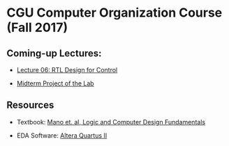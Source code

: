 # CGU Computer Organization Course (Fall 2017)

## Coming-up Lectures:

- [Lecture 06: RTL Design for Control](https://github.com/CGUSystemCourses/Computer_Org-2017/tree/master/Lectures/lec06-RTL_control)

- [Midterm Project of the Lab](https://github.com/CGUSystemCourses/Computer_Org-2017/tree/master/Lectures/midterm)

## Resources

- Textbook: [Mano et. al, Logic and Computer Design Fundamentals](https://www.amazon.com/Logic-Computer-Design-Fundamentals-5th/dp/0133760634/ref=sr_1_1?ie=UTF8&qid=1505835459&sr=8-1&keywords=logic+and+computer+design+fundamentals+5th+edition)

- EDA Software: [Altera Quartus II](https://www.altera.com/downloads/software/quartus-ii-we/91sp2.html)
